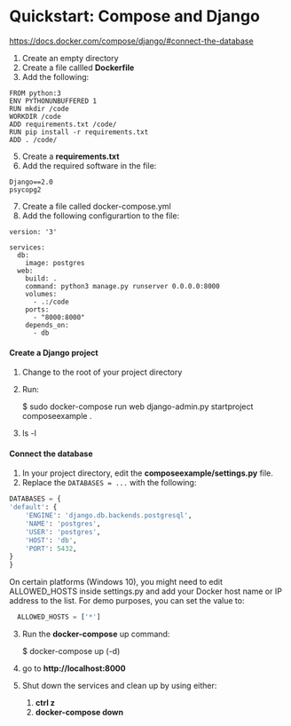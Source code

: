 # Quickstart: Compose and Django
https://docs.docker.com/compose/django/#connect-the-database

1. Create an empty directory
2. Create a file callled __Dockerfile__
3. Add the following:

```docker
FROM python:3
ENV PYTHONUNBUFFERED 1
RUN mkdir /code
WORKDIR /code
ADD requirements.txt /code/
RUN pip install -r requirements.txt
ADD . /code/
```

5. Create a __requirements.txt__
6. Add the required software in the file:

```docker
Django==2.0
psycopg2
```

7. Create a file called docker-compose.yml
8.  Add the following configurartion to the file:

```docker
version: '3'

services:
  db:
    image: postgres
  web:
    build: .
    command: python3 manage.py runserver 0.0.0.0:8000
    volumes:
      - .:/code
    ports:
      - "8000:8000"
    depends_on:
      - db
```

#### Create a Django project

1. Change to the root of your project directory
2. Run:

    $ sudo docker-compose run web django-admin.py startproject composeexample .

3. ls -l

#### Connect the database

1. In your project directory, edit the __composeexample/settings.py__ file.
2. Replace the `DATABASES = ...` with the following:

```python
DATABASES = {
'default': {
    'ENGINE': 'django.db.backends.postgresql',
    'NAME': 'postgres',
    'USER': 'postgres',
    'HOST': 'db',
    'PORT': 5432,
}
}
```

On certain platforms (Windows 10), you might need to edit ALLOWED_HOSTS inside settings.py and add your Docker host name or IP address to the list. For demo purposes, you can set the value to:

```python
  ALLOWED_HOSTS = ['*']
```

3. Run the __docker-compose__ up command:

    $ docker-compose up (-d)

4. go to __http://localhost:8000__

5. Shut down the services and clean up by using either:
    1. __ctrl z__
    2. __docker-compose down__
